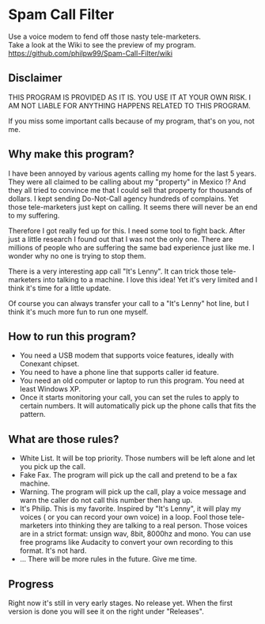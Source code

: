 # Spam Call Filter
Use a voice modem to fend off those nasty tele-marketers.<br>
Take a look at the Wiki to see the preview of my program.<br>
https://github.com/philpw99/Spam-Call-Filter/wiki

## Disclaimer
THIS PROGRAM IS PROVIDED AS IT IS. YOU USE IT AT YOUR OWN RISK. I AM NOT LIABLE FOR ANYTHING HAPPENS RELATED TO THIS PROGRAM.<p>
If you miss some important calls because of my program, that's on you, not me.
## Why make this program?
I have been annoyed by various agents calling my home for the last 5 years. They were all claimed to be calling about my "property" in Mexico !? And they all tried to convince me that I could sell that property for thousands of dollars. I kept sending Do-Not-Call agency hundreds of complains. Yet those tele-marketers just kept on calling. It seems there will never be an end to my suffering.<p>
Therefore I got really fed up for this. I need some tool to fight back. After just a little research I found out that I was not the only one. There are millions of people who are suffering the same bad experience just like me. I wonder why no one is trying to stop them.<p>
There is a very interesting app call "It's Lenny". It can trick those tele-marketers into talking to a machine. I love this idea! Yet it's very limited and I think it's time for a little update.<p>
Of course you can always transfer your call to a "It's Lenny" hot line, but I think it's much more fun to run one myself.
## How to run this program?
* You need a USB modem that supports voice features, ideally with Conexant chipset.
* You need to have a phone line that supports caller id feature.
* You need an old computer or laptop to run this program. You need at least Windows XP.
* Once it starts monitoring your call, you can set the rules to apply to certain numbers. It will automatically pick up the phone calls that fits the pattern.
## What are those rules?
* White List. It will be top priority. Those numbers will be left alone and let you pick up the call.
* Fake Fax. The program will pick up the call and pretend to be a fax machine.
* Warning.  The program will pick up the call, play a voice message and warn the caller do not call this number then hang up.
* It's Philip. This is my favorite. Inspired by "It's Lenny", it will play my voices ( or you can record your own voice) in a loop. Fool those tele-marketers into thinking they are talking to a real person. Those voices are in a strict format: unsign wav, 8bit, 8000hz and mono. You can use free programs like Audacity to convert your own recording to this format. It's not hard.
* ... There will be more rules in the future. Give me time.

## Progress
Right now it's still in very early stages. No release yet. When the first version is done you will see it on the right under "Releases".
